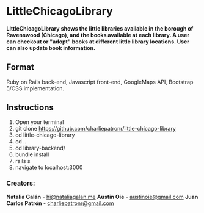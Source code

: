 # **LittleChicagoLibrary**
#### **LittleChicagoLibrary** shows the little libraries available in the borough of Ravenswood (Chicago), and the books available at each library. A user can checkout or "adopt" books at different little library locations. User can also update book information. 
## **Format**
Ruby on Rails back-end, Javascript front-end, GoogleMaps API, Bootstrap 5/CSS implementation.
## **Instructions**
1. Open your terminal
2. git clone https://github.com/charliepatronr/little-chicago-library
3. cd little-chicago-library
4. cd ..
5. cd library-backend/
4. bundle install
5. rails s
6. navigate to localhost:3000
### **Creators:**
**Natalia Galán** - hi@nataliagalan.me
**Austin Oie** - austinoie@gmail.com
**Juan Carlos Patrón** - charliepatronr@gmail.com
